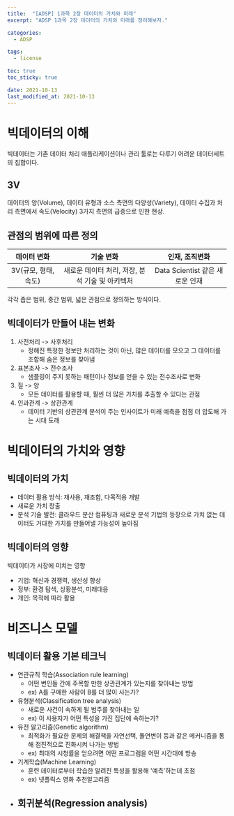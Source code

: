 ```yaml
---
title:  "[ADSP] 1과목 2장 데이터의 가치와 미래"
excerpt: "ADSP 1과목 2장 데이터의 가치와 미래를 정리해보자."

categories:
  - ADSP

tags:
  - license

toc: true
toc_sticky: true

date: 2021-10-13
last_modified_at: 2021-10-13
---
```


# 빅데이터의 이해
빅데이터는 기존 데이터 처리 애플리케이션이나 관리 툴로는 다루기 어려운 데이터세트의 집합이다.  
## 3V
데이터의 양(Volume), 데이터 유형과 소스 측면의 다양성(Variety), 데이터 수집과 처리 측면에서 속도(Velocity) 3가지 측면의 급증으로 인한 현상.
## 관점의 범위에 따른 정의

|데이터 변화|기술 변화|인재, 조직변화|    
|:---:|:---:|:---:|  
|3V(규모, 형태, 속도)|새로운 데이터 처리, 저장, 분석 기술 및 아키텍처|Data Scientist 같은 새로운 인재|  

각각 좁은 범위, 중간 범위, 넓은 관점으로 정의하는 방식이다.  
## 빅데이터가 만들어 내는 변화
1. 사전처리 -> 사후처리
    - 정해진 특정한 정보만 처리하는 것이 아닌, 많은 데이터를 모으고 그 데이터를 조합해 숨은 정보를 찾아냄
1. 표본조사 -> 전수조사
    - 샘플링이 주지 못하는 패턴이나 정보를 얻을 수 있는 전수조사로 변화
1. 질 -> 양
    - 모든 데이터를 활용할 때, 훨씬 더 많은 가치를 추출할 수 있다는 관점
1. 인과관계 -> 상관관계
    - 데이터 기반의 상관관계 분석이 주는 인사이트가 미래 예측을 점점 더 압도해 가는 시대 도래

# 빅데이터의 가치와 영향

## 빅데이터의 가치
- 데이터 활용 방식: 재사용, 재조합, 다목적용 개발
- 새로운 가치 창출
- 분석 기술 발전: 클라우드 분산 컴퓨팅과 새로운 분석 기법의 등장으로 가치 없는 데이터도 거대한 가치를 만들어낼 가능성이 높아짐

## 빅데이터의 영향
빅데이터가 시장에 미치는 영향
- 기업: 혁신과 경쟁력, 생산성 향상
- 정부: 환경 탐색, 상황분석, 미래대응
- 개인: 목적에 따라 활용

# 비즈니스 모델

## 빅데이터 활용 기본 테크닉

- 연관규칙 학습(Association rule learning)
  - 어떤 변인들 간에 주목할 만한 상관관계가 있는지를 찾아내는 방법
  - ex) A를 구매한 사람이 B를 더 많이 사는가?
- 유형분석(Classification tree analysis)
  - 새로운 사건이 속하게 될 범주를 찾아내는 일
  - ex) 이 사용자가 어떤 특성을 가진 집단에 속하는가?
- 유전 알고리즘(Genetic algorithm)
  - 최적화가 필요한 문제의 해결책을 자연선택, 돌연변이 등과 같은 메커니즘을 통해 점진적으로 진화시켜 나가는 방법
  - ex) 최대의 시청률을 얻으려면 어떤 프로그램을 어떤 시간대에 방송
- 기계학습(Machine Learning)
  - 훈련 데이터로부터 학습한 알려진 특성을 활용해 '예측'하는데 초점
  - ex) 넷플릭스 영화 추천알고리즘
- 회귀분석(Regression analysis)
  - 